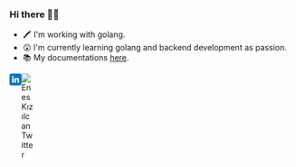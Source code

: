 ### Hi there 💪🏻

- 🖍 I'm working with golang.
- 😲 I'm currently learning golang and backend development as passion.
- 📚 My documentations <a href="https://eneskzlcn.github.io/my-documentations/"> here</a>.
<a href="https:/www.linkedin.com/in/eneskzlcn/">
  <img align="left" alt="Enes Kızılcan Linkdin" width="21px"   src="https://raw.githubusercontent.com/edent/SuperTinyIcons/099dc12b59179d07d534069bc8551718f786d91a/images/svg/linkedin.svg" />
</a>
<a href="https://twitter.com/eneskzlcn" color="white">
  <img align="left" alt="Enes Kızılcan Twitter" width="21px" src="https://cdn-icons-png.flaticon.com/512/124/124021.png" />
</a>

